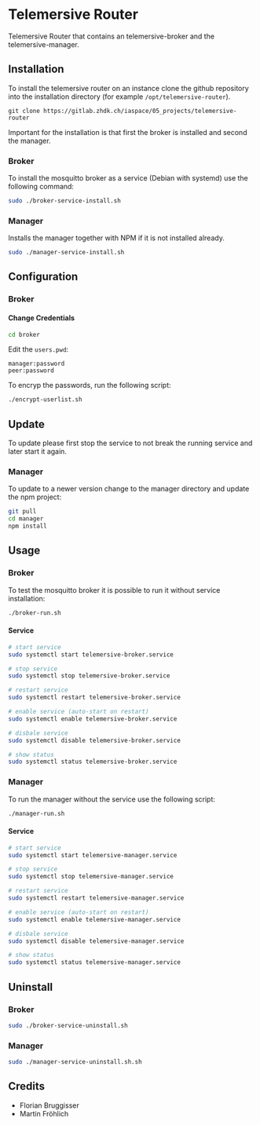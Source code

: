 # Telemersive Router

Telemersive Router that contains an telemersive-broker and the telemersive-manager.

## Installation
To install the telemersive router on an instance clone the github repository into the installation directory (for example `/opt/telemersive-router`).

```
git clone https://gitlab.zhdk.ch/iaspace/05_projects/telemersive-router
```

Important for the installation is that first the broker is installed and second the manager.

### Broker

To install the mosquitto broker as a service (Debian with systemd) use the following command:

```bash
sudo ./broker-service-install.sh
```
### Manager

Installs the manager together with NPM if it is not installed already.

```bash
sudo ./manager-service-install.sh
```

## Configuration

### Broker

#### Change Credentials

```bash
cd broker
```

Edit the `users.pwd`:

```
manager:password
peer:password
```

To encryp the passwords, run the following script:

```bash
./encrypt-userlist.sh
```

## Update

To update please first stop the service to not break the running service and later start it again.

### Manager

To update to a newer version change to the manager directory and update the npm project:

```bash
git pull
cd manager
npm install
```

## Usage

### Broker

To test the mosquitto broker it is possible to run it without service installation:

```bash
./broker-run.sh
```

#### Service

```bash
# start service
sudo systemctl start telemersive-broker.service

# stop service 
sudo systemctl stop telemersive-broker.service

# restart service
sudo systemctl restart telemersive-broker.service

# enable service (auto-start on restart)
sudo systemctl enable telemersive-broker.service

# disbale service
sudo systemctl disable telemersive-broker.service

# show status
sudo systemctl status telemersive-broker.service
```

### Manager

To run the manager without the service use the following script:

```bash
./manager-run.sh
```

#### Service

```bash
# start service
sudo systemctl start telemersive-manager.service

# stop service 
sudo systemctl stop telemersive-manager.service

# restart service
sudo systemctl restart telemersive-manager.service

# enable service (auto-start on restart)
sudo systemctl enable telemersive-manager.service

# disbale service
sudo systemctl disable telemersive-manager.service

# show status
sudo systemctl status telemersive-manager.service
```

## Uninstall

### Broker

```bash
sudo ./broker-service-uninstall.sh
```

### Manager

```bash
sudo ./manager-service-uninstall.sh.sh
```

## Credits

- Florian Bruggisser
- Martin Fröhlich